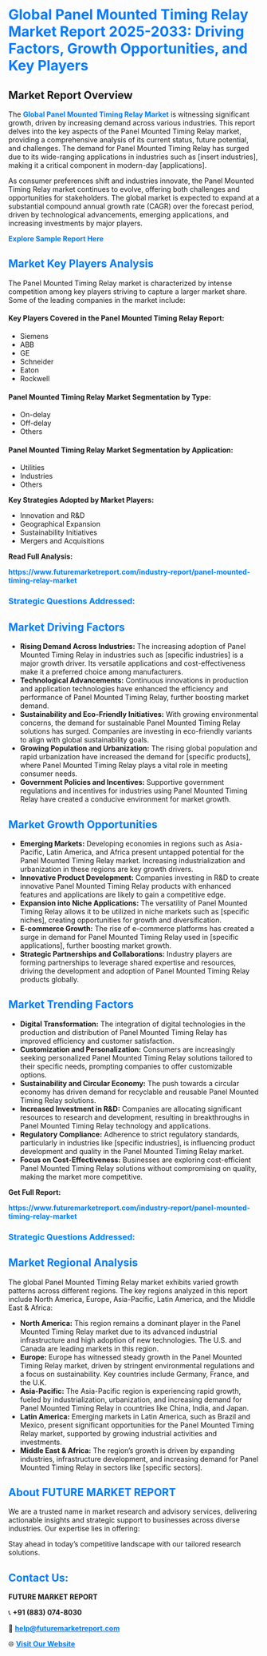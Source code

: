 <h1 style="color: #007BFF;">Global Panel Mounted Timing Relay Market Report 2025-2033: Driving Factors, Growth Opportunities, and Key Players</h1>

<section id="overview">
<h2>Market Report Overview</h2>
<p>The <a href="https://www.futuremarketreport.com/industry-report/panel-mounted-timing-relay-market" style="color: #007BFF; text-decoration: none;"><strong>Global Panel Mounted Timing Relay Market</strong></a> is witnessing significant growth, driven by increasing demand across various industries. This report delves into the key aspects of the Panel Mounted Timing Relay market, providing a comprehensive analysis of its current status, future potential, and challenges. The demand for Panel Mounted Timing Relay has surged due to its wide-ranging applications in industries such as [insert industries], making it a critical component in modern-day [applications].</p>
<p>As consumer preferences shift and industries innovate, the Panel Mounted Timing Relay market continues to evolve, offering both challenges and opportunities for stakeholders. The global market is expected to expand at a substantial compound annual growth rate (CAGR) over the forecast period, driven by technological advancements, emerging applications, and increasing investments by major players.</p>
</section>

<section id="overview">
<p><a href="https://www.futuremarketreport.com/request-sample/reportId=54524" style="color: #007BFF; text-decoration: none;"><strong>Explore Sample Report Here</strong></a></p>
</section>

<section id="key-players">
<h2 style="color: #007BFF;">Market Key Players Analysis</h2>
<p>The Panel Mounted Timing Relay market is characterized by intense competition among key players striving to capture a larger market share. Some of the leading companies in the market include:</p>
<h4>Key Players Covered in the Panel Mounted Timing Relay Report:</h4>
<ul><li>Siemens</li><li>ABB</li><li>GE</li><li>Schneider</li><li>Eaton</li><li>Rockwell</li></ul>
<h4>Panel Mounted Timing Relay Market Segmentation by Type:</h4>
<ul><li>On-delay</li><li>Off-delay</li><li>Others</li></ul>

<h4>Panel Mounted Timing Relay Market Segmentation by Application:</h4>
<ul><li>Utilities</li><li>Industries</li><li>Others</li></ul>
<p><strong>Key Strategies Adopted by Market Players:</strong></p>
<ul>
<li>Innovation and R&D</li>
<li>Geographical Expansion</li>
<li>Sustainability Initiatives</li>
<li>Mergers and Acquisitions</li>
</ul>
</section>

<section>
<p><strong>Read Full Analysis: </strong></p><a href="https://www.futuremarketreport.com/industry-report/panel-mounted-timing-relay-market" style="color: #007BFF; text-decoration: none;"><strong>https://www.futuremarketreport.com/industry-report/panel-mounted-timing-relay-market</strong></a>
<h3 style="color: #007BFF;">Strategic Questions Addressed:</h3>
</section>

<section id="driving-factors">
<h2 style="color: #007BFF;">Market Driving Factors</h2>
<ul>
<li><strong>Rising Demand Across Industries:</strong> The increasing adoption of Panel Mounted Timing Relay in industries such as [specific industries] is a major growth driver. Its versatile applications and cost-effectiveness make it a preferred choice among manufacturers.</li>
<li><strong>Technological Advancements:</strong> Continuous innovations in production and application technologies have enhanced the efficiency and performance of Panel Mounted Timing Relay, further boosting market demand.</li>
<li><strong>Sustainability and Eco-Friendly Initiatives:</strong> With growing environmental concerns, the demand for sustainable Panel Mounted Timing Relay solutions has surged. Companies are investing in eco-friendly variants to align with global sustainability goals.</li>
<li><strong>Growing Population and Urbanization:</strong> The rising global population and rapid urbanization have increased the demand for [specific products], where Panel Mounted Timing Relay plays a vital role in meeting consumer needs.</li>
<li><strong>Government Policies and Incentives:</strong> Supportive government regulations and incentives for industries using Panel Mounted Timing Relay have created a conducive environment for market growth.</li>
</ul>
</section>

<section id="growth-opportunities">
<h2 style="color: #007BFF;">Market Growth Opportunities</h2>
<ul>
<li><strong>Emerging Markets:</strong> Developing economies in regions such as Asia-Pacific, Latin America, and Africa present untapped potential for the Panel Mounted Timing Relay market. Increasing industrialization and urbanization in these regions are key growth drivers.</li>
<li><strong>Innovative Product Development:</strong> Companies investing in R&D to create innovative Panel Mounted Timing Relay products with enhanced features and applications are likely to gain a competitive edge.</li>
<li><strong>Expansion into Niche Applications:</strong> The versatility of Panel Mounted Timing Relay allows it to be utilized in niche markets such as [specific niches], creating opportunities for growth and diversification.</li>
<li><strong>E-commerce Growth:</strong> The rise of e-commerce platforms has created a surge in demand for Panel Mounted Timing Relay used in [specific applications], further boosting market growth.</li>
<li><strong>Strategic Partnerships and Collaborations:</strong> Industry players are forming partnerships to leverage shared expertise and resources, driving the development and adoption of Panel Mounted Timing Relay products globally.</li>
</ul>
</section>

<section id="trending-factors">
<h2 style="color: #007BFF;">Market Trending Factors</h2>
<ul>
<li><strong>Digital Transformation:</strong> The integration of digital technologies in the production and distribution of Panel Mounted Timing Relay has improved efficiency and customer satisfaction.</li>
<li><strong>Customization and Personalization:</strong> Consumers are increasingly seeking personalized Panel Mounted Timing Relay solutions tailored to their specific needs, prompting companies to offer customizable options.</li>
<li><strong>Sustainability and Circular Economy:</strong> The push towards a circular economy has driven demand for recyclable and reusable Panel Mounted Timing Relay solutions.</li>
<li><strong>Increased Investment in R&D:</strong> Companies are allocating significant resources to research and development, resulting in breakthroughs in Panel Mounted Timing Relay technology and applications.</li>
<li><strong>Regulatory Compliance:</strong> Adherence to strict regulatory standards, particularly in industries like [specific industries], is influencing product development and quality in the Panel Mounted Timing Relay market.</li>
<li><strong>Focus on Cost-Effectiveness:</strong> Businesses are exploring cost-efficient Panel Mounted Timing Relay solutions without compromising on quality, making the market more competitive.</li>
</ul>
</section>

<section>
<p><strong>Get Full Report: </strong></p><a href="https://www.futuremarketreport.com/industry-report/panel-mounted-timing-relay-market" style="color: #007BFF; text-decoration: none;"><strong>https://www.futuremarketreport.com/industry-report/panel-mounted-timing-relay-market</strong></a>
<h3 style="color: #007BFF;">Strategic Questions Addressed:</h3>
</section>


<section id="regional-analysis">
<h2 style="color: #007BFF;">Market Regional Analysis</h2>
<p>The global Panel Mounted Timing Relay market exhibits varied growth patterns across different regions. The key regions analyzed in this report include North America, Europe, Asia-Pacific, Latin America, and the Middle East & Africa:</p>
<ul>
<li><strong>North America:</strong> This region remains a dominant player in the Panel Mounted Timing Relay market due to its advanced industrial infrastructure and high adoption of new technologies. The U.S. and Canada are leading markets in this region.</li>
<li><strong>Europe:</strong> Europe has witnessed steady growth in the Panel Mounted Timing Relay market, driven by stringent environmental regulations and a focus on sustainability. Key countries include Germany, France, and the U.K.</li>
<li><strong>Asia-Pacific:</strong> The Asia-Pacific region is experiencing rapid growth, fueled by industrialization, urbanization, and increasing demand for Panel Mounted Timing Relay in countries like China, India, and Japan.</li>
<li><strong>Latin America:</strong> Emerging markets in Latin America, such as Brazil and Mexico, present significant opportunities for the Panel Mounted Timing Relay market, supported by growing industrial activities and investments.</li>
<li><strong>Middle East & Africa:</strong> The region’s growth is driven by expanding industries, infrastructure development, and increasing demand for Panel Mounted Timing Relay in sectors like [specific sectors].</li>
</ul>
</section>

<footer>
<h2 style="color: #007BFF;">About FUTURE MARKET REPORT</h2>
<p>We are a trusted name in market research and advisory services, delivering actionable insights and strategic support to businesses across diverse industries. Our expertise lies in offering:</p>

<p>Stay ahead in today’s competitive landscape with our tailored research solutions.</p>

<h2 style="color: #007BFF;">Contact Us:</h2>
<p><strong>FUTURE MARKET REPORT</strong></p>
<p>📞 <strong>+91 (883) 074-8030</strong></p>
<p>📧 <strong><a href="mailto:help@futuremarketreport.com" style="color: #007BFF;">help@futuremarketreport.com</a></strong></p>
<p>🌐 <strong><a href="https://www.futuremarketreport.com/" style="color: #007BFF;">Visit Our Website</a></strong></p>
</footer>